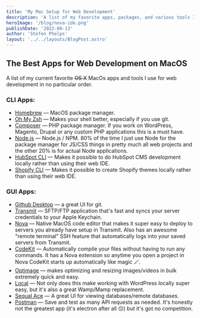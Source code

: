 ```yaml
---
title: 'My Mac Setup for Web Development'
description: 'A list of my favorite apps, packages, and various tools I use for web development on MacOS.'
heroImage: '/blog/nova-ide.png'
publishDate: '2022-08-13'
author: 'Stefen Phelps'
layout: '../../layouts/BlogPost.astro'
---
```


## The Best Apps for Web Development on MacOS

A list of my current favorite ~~OS X~~ MacOs apps and tools I use for web development in no particular order.

### CLI Apps:

- [Homebrew](https://brew.sh/) — MacOS package manager.
- [Oh My Zsh](https://ohmyz.sh) — Makes your shell better, especially if you use git.
- [Composer](https://getcomposer.org/) — PHP package manager. If you work on WordPress, Magento, Drupal or any custom PHP applications this is a must have.
- [Node.js](https://nodejs.org/en/) — Node.js / NPM. 80% of the time I just use Node for the package manager for JS/CSS things in pretty much all web projects and the other 20% is for actual Node applications.
- [HubSpot CLI](https://developers.hubspot.com/docs/cms/developer-reference/local-development-cli) — Makes it possible to do HubSpot CMS development locally rather than using their web IDE.
- [Shopify CLI](https://shopify.dev/themes/tools/cli) — Makes it possible to create Shopify themes locally rather than using their web IDE.

### GUI Apps:

- [Github Desktop](https://desktop.github.com/) — a great UI for git.
- [Transmit](https://panic.com/transmit/) — SFTP/FTP application that's fast and syncs your server credentials to your Apple Keychain.
- [Nova](https://nova.app/) — Native MacOS code editor that makes it super easy to deploy to servers you already have setup in Transmit. Also has an awesome "remote terminal" SSH feature that automatically logs into your saved servers from Transmit.
- [CodeKit](https://codekitapp.com/) — Automatically compile your files without having to run any commands. It has a Nova extension so anytime you open a project in Nova CodeKit starts up automatically like magic 🪄.
- [Optimage](https://optimage.app/) — makes optimizing and resizing images/videos in bulk extremely quick and easy.
- [Local](https://localwp.com/) — Not only does this make working with WordPress locally super easy, but it's also a great Wamp/Mamp replacement.
- [Sequal Ace](https://apps.apple.com/us/app/sequel-ace/id1518036000) — A great UI for viewing databases/remote databases.
- [Postman](https://www.postman.com/) — Save and test as many API requests as needed. It's honestly not the greatest app (it's electron after all 😔) but it's got no competition.
